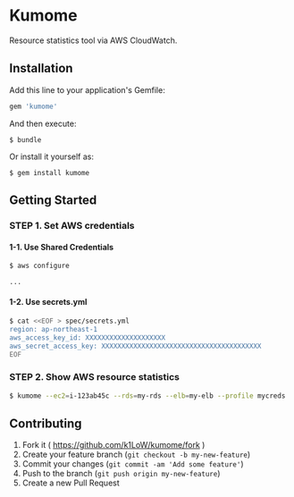 # Kumome

Resource statistics tool via AWS CloudWatch.

## Installation

Add this line to your application's Gemfile:

```ruby
gem 'kumome'
```

And then execute:

    $ bundle

Or install it yourself as:

    $ gem install kumome

## Getting Started

### STEP 1. Set AWS credentials

#### 1-1. Use Shared Credentials

```sh
$ aws configure

...
```

#### 1-2. Use secrets.yml

```sh
$ cat <<EOF > spec/secrets.yml
region: ap-northeast-1
aws_access_key_id: XXXXXXXXXXXXXXXXXXXX
aws_secret_access_key: XXXXXXXXXXXXXXXXXXXXXXXXXXXXXXXXXXXXXXXX
EOF
```

### STEP 2. Show AWS resource statistics

```sh
$ kumome --ec2=i-123ab45c --rds=my-rds --elb=my-elb --profile mycreds
```

## Contributing

1. Fork it ( https://github.com/k1LoW/kumome/fork )
2. Create your feature branch (`git checkout -b my-new-feature`)
3. Commit your changes (`git commit -am 'Add some feature'`)
4. Push to the branch (`git push origin my-new-feature`)
5. Create a new Pull Request
